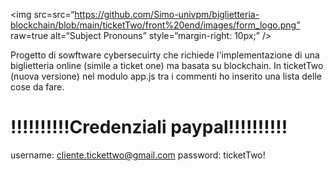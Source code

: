 

<img
src=src=“https://github.com/Simo-univpm/biglietteria-blockchain/blob/main/ticketTwo/front%20end/images/form_logo.png”
raw=true
alt=“Subject Pronouns”
style=“margin-right: 10px;”
/>

Progetto di sowftware cybersecuirty che richiede l'implementazione di una biglietteria online (simile a ticket one) ma basata su blockchain.
In ticketTwo (nuova versione) nel modulo app.js tra i commenti ho inserito una lista delle cose da fare.

# !!!!!!!!!!Credenziali paypal!!!!!!!!!!
username: cliente.tickettwo@gmail.com
password: ticketTwo!
